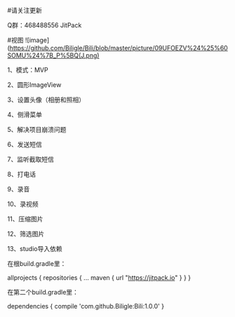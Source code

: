 #请关注更新

Q群：468488556 JitPack

#视图
![image](https://github.com/Biligle/Bili/blob/master/picture/09UFOEZV%24%25%60SOMU%24%7B_P%5BQ(J.png)

1、模式：MVP

2、圆形ImageView

3、设置头像（相册和照相）

4、侧滑菜单

5、解决项目崩溃问题

6、发送短信

7、监听截取短信

8、打电话

9、录音

10、录视频

11、压缩图片

12、筛选图片

13、studio导入依赖

在根build.gradle里：

allprojects { repositories { ... maven { url "https://jitpack.io" } } }

在第二个build.gradle里：

dependencies {
        compile 'com.github.Biligle:Bili:1.0.0'
}
